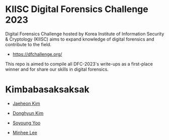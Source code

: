 # KIISC Digital Forensics Challenge 2023
Digital Forensics Challenge hosted by Korea Institute of Information Security & Cryptology (KIISC) aims to expand knowledge of digital forensics and contribute to the field.
- https://dfchallenge.org/

This repo is aimed to compile all DFC-2023's write-ups as a first-place winner and for share our skills in digital forensics.

  
# Kimbabasaksaksak
- [Jaeheon Kim](https://www.linkedin.com/in/%EC%9E%AC%ED%97%8C-%EA%B9%80-a74570215?originalSubdomain=kr)

- [Donghyun Kim](https://www.linkedin.com/in/donghyun-kim-80b637201/)

- [Soyoung Yoo](https://github.com/wka99)

- [Minhee Lee](https://twitter.com/darb0ng)

